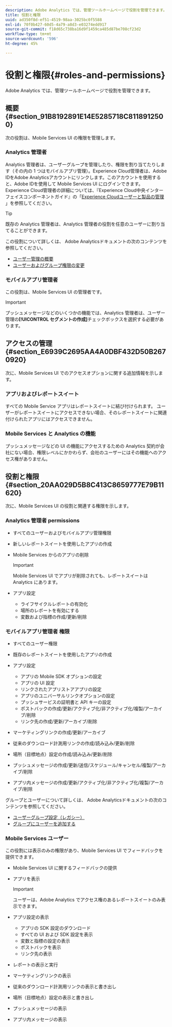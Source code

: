 ```yaml
---
description: Adobe Analytics では、管理ツールホームページで役割を管理できます。
title: 役割と権限
uuid: ad350f8d-ef51-4519-98aa-3025bc0f5588
exl-id: 70f0b427-60d5-4a79-a8d3-e03274edd917
source-git-commit: f18d65c738ba16d9f1459ca485d87be708cf23d2
workflow-type: tm+mt
source-wordcount: '596'
ht-degree: 45%

---
```


# 役割と権限{#roles-and-permissions}

Adobe Analytics では、管理ツールホームページで役割を管理できます。

## 概要 {#section_91B8192891E14E5285718C8118912500}

次の役割は、Mobile Services UI の権限を管理します。

### Analytics 管理者

Analytics 管理者は、ユーザーグループを管理したり、権限を割り当てたりします（その内の 1 つはモバイルアプリ管理）。Experience Cloud管理者は、Adobe IDをAdobe Analyticsアカウントにリンクします。このアカウントを使用すると、Adobe IDを使用して Mobile Services UI にログインできます。 Experience Cloud管理者の詳細については、『Experience Cloud中央インターフェイスコンポーネントガイド』の「[Experience Cloudユーザーと製品の管理 ](https://experienceleague.adobe.com/docs/core-services/interface/administration/admin-getting-started.html)」を参照してください。

>[!TIP]
>
>既存の Analytics 管理者は、Analytics 管理者の役割を任意のユーザーに割り当てることができます。

この役割について詳しくは、 Adobe Analyticsドキュメントの次のコンテンツを参照してください。

* [ユーザー管理の概要](https://experienceleague.adobe.com/docs/analytics/admin/user-product-management/user-management/users.html)
* [ユーザーおよびグループ権限の変更](https://experienceleague.adobe.com/docs/analytics/admin/user-product-management/user-management/permissions-changes.html)

### モバイルアプリ管理者

この役割は、Mobile Services UI の管理者です。

>[!IMPORTANT]
>
>プッシュメッセージなどのいくつかの機能では、Analytics 管理者は、ユーザー管理の&#x200B;**[!UICONTROL セグメントの作成]**&#x200B;チェックボックスを選択する必要があります。

## アクセスの管理 {#section_E6939C2695AA4A0DBF432D50B2670920}

次に、Mobile Services UI でのアクセスオプションに関する追加情報を示します。

### アプリおよびレポートスイート

すべての Mobile Service アプリはレポートスイートに結び付けられます。 ユーザーがレポートスイートにアクセスできない場合、そのレポートスイートに関連付けられたアプリにはアクセスできません。

### Mobile Services と Analytics の機能

プッシュメッセージなどの UI の機能にアクセスするための Analytics 契約が会社にない場合、権限レベルにかかわらず、会社のユーザーにはその機能へのアクセス権がありません。

## 役割と権限 {#section_20AA029D5B8C413C8659777E79B11620}

次に、Mobile Services UI の役割と関連する権限を示します。

### Analytics 管理者 permissions

* すべてのユーザーおよびモバイルアプリ管理権限
* 新しいレポートスイートを使用したアプリの作成
* Mobile Services からのアプリの削除

   >[!IMPORTANT]
   >
   >Mobile Services UI でアプリが削除されても、レポートスイートは Analytics にあります。

* アプリ設定

   * ライフサイクルレポートの有効化
   * 場所のレポートを有効にする
   * 変数および指標の作成/更新/削除

### モバイルアプリ管理者 権限

* すべてのユーザー権限
* 既存のレポートスイートを使用したアプリの作成
* アプリ設定

   * アプリの Mobile SDK オプションの設定
   * アプリの UI 設定
   * リンクされたアプリストアアプリの設定
   * アプリのユニバーサルリンクオプションの設定
   * プッシュサービスの証明書と API キーの設定
   * ポストバックの作成/更新/アクティブ化/非アクティブ化/複製/アーカイブ/削除
   * リンク先の作成/更新/アーカイブ/削除

* マーケティングリンクの作成/更新/アーカイブ
* 従来のダウンロード計測用リンクの作成/読み込み/更新/削除
* 場所（目標地点）設定の作成/読み込み/更新/削除
* プッシュメッセージの作成/更新/送信/スケジュール/キャンセル/複製/アーカイブ/削除
* アプリ内メッセージの作成/更新/アクティブ化/非アクティブ化/複製/アーカイブ/削除

グループとユーザーについて詳しくは、 Adobe Analyticsドキュメントの次のコンテンツを参照してください。

* [ユーザーグループ設定（レガシー）](https://experienceleague.adobe.com/docs/analytics/admin/user-product-management/user-groups/groups.html)
* [グループにユーザーを追加する](https://experienceleague.adobe.com/docs/analytics/admin/user-product-management/user-management/t-add-user-to-group.html)

### Mobile Services ユーザー

この役割には表示のみの権限があり、Mobile Services UI でフィードバックを提供できます。

* Mobile Services UI に関するフィードバックの提供
* アプリを表示

   >[!IMPORTANT]
   >
   >ユーザーは、Adobe Analytics でアクセス権のあるレポートスイートのみ表示できます。

* アプリ設定の表示

   * アプリの SDK 設定のダウンロード
   * すべての UI および SDK 設定を表示
   * 変数と指標の設定の表示
   * ポストバックを表示
   * リンク先の表示

* レポートの表示と実行
* マーケティングリンクの表示
* 従来のダウンロード計測用リンクの表示と書き出し
* 場所（目標地点）設定の表示と書き出し
* プッシュメッセージの表示
* アプリ内メッセージの表示
